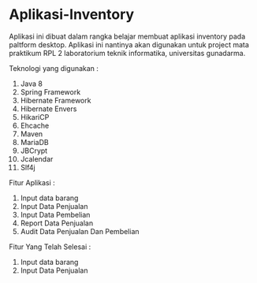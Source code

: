 # Aplikasi-Inventory

Aplikasi ini dibuat dalam rangka belajar membuat aplikasi inventory pada paltform desktop. Aplikasi ini nantinya akan digunakan untuk project mata praktikum RPL 2 laboratorium teknik informatika, universitas gunadarma.

Teknologi yang digunakan : 

1. Java 8
2. Spring Framework
3. Hibernate Framework
4. Hibernate Envers
4. HikariCP
5. Ehcache
6. Maven
7. MariaDB
8. JBCrypt
9. Jcalendar
10. Slf4j

Fitur Aplikasi :

1. Input data barang
2. Input Data Penjualan
3. Input Data Pembelian
4. Report Data Penjualan
5. Audit Data Penjualan Dan Pembelian

Fitur Yang Telah Selesai :

1. Input data barang
2. Input Data Penjualan